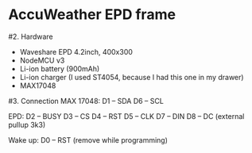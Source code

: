 # AccuWeather EPD frame

#2.	Hardware
- Waveshare EPD  4.2inch, 400x300
- NodeMCU v3
- Li-ion battery (900mAh)
- Li-ion charger (I used ST4054, because I had this one in my drawer)
- MAX17048

#3.	Connection
MAX 17048:
D1 – SDA
D6 – SCL

EPD:
D2 – BUSY
D3 – CS
D4 – RST
D5 – CLK
D7 – DIN
D8 – DC (external pullup 3k3)

Wake up:
D0 – RST (remove while programming)

